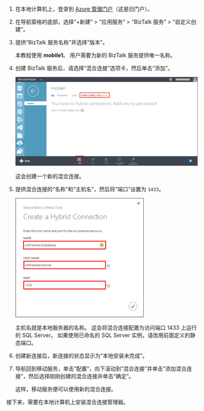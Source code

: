 1. 在本地计算机上，登录到 [Azure 管理门户](http://manager.windowsazure.com)（这是旧门户）。

2. 在导航窗格的底部，选择“+新建” > “应用服务” > “BizTalk 服务” > “自定义创建”。

3. 提供“BizTalk 服务名称”并选择“版本”。 

    本教程使用 **mobile1**。 用户需要为新的 BizTalk 服务提供唯一名称。

4. 创建 BizTalk 服务后，请选择“混合连接”选项卡，然后单击“添加”。

    ![添加混合连接](./media/hybrid-connections-create-new/3.png)

    这会创建一个新的混合连接。

5. 提供混合连接的“名称”和“主机名”，然后将“端口”设置为 `1433`。 

    ![配置混合连接](./media/hybrid-connections-create-new/4.png)

    主机名就是本地服务器的名称。 这会将混合连接配置为访问端口 1433 上运行的 SQL Server。 如果使用已命名的 SQL Server 实例，请改用前面定义的静态端口。

6. 创建新连接后，新连接的状态显示为“本地安装未完成”。

7. 导航回到移动服务，单击“配置”，向下滚动到“混合连接”并单击“添加混合连接”，然后选择刚刚创建的混合连接并单击“确定”。

    这样，移动服务便可以使用新的混合连接。

接下来，需要在本地计算机上安装混合连接管理器。